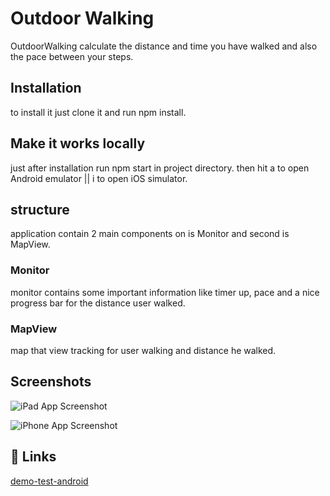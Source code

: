 
# Outdoor Walking

OutdoorWalking calculate the distance and time you have walked and also the pace between your steps.

## Installation
to install it just clone it and run npm install.

## Make it works locally
just after installation run npm start in project directory.
then hit a to open Android emulator || i to open iOS simulator.

## structure
application contain 2 main components on is Monitor and second is MapView.

### Monitor 
monitor contains some important information like timer up, pace and a nice progress bar for the distance user walked.

### MapView
map that view tracking for user walking and distance he walked.
## Screenshots

![iPad App Screenshot](https://lh3.googleusercontent.com/fife/AAWUweW2M0_Au61VNBDg0l-VR-AP7u1EW3pbMQAKueQ0lVkHCz-viNPY4mRIIV_BMM7kwvYTb4fX25BTD_Qp9l2x07a2twYLxG7PLS4EEAn0Pp4hpmPcH0Ck2_v-HDHUPlfEf89vEFG2CA-4-OhyFEcJGNN92OMfETld0Wyh4YYB9_x1URnN4QLHyEtaq4QlcEfIR4pOv9fezP5t3dvOMfgrCKyF2ZXtpCJIB18PxQf2qOqkDk-lkzSENATPCvZyv8N3tuR6UCjHvgJcjtk5AhqcEV6g2lyONEQYQ4HZzPlPY4N1eb8Fj_a1LBrqCZnrzzcZiIU7klEw7yhhqYkG6bTue5-84y-hN3Dpru4apbh6_DMGTyTLmUSwxXLhSx7l2n-HbyfeHWbd9bO5vdCdkgGsGozbMCRsDPsgWOm0m1YN29tLZaMkSi26TJ6gnz5BEspR0UUq_BMuPuf49rp-QTp6ldPpn38G-qFiosiLKZ6uILUV8s43rSU-SkA4RyCUC6JrCHT_stqzD4-3QlQHdNYYuRMIqjQr7Jm2t62MoREWACxnz7MycMlinTCsI2P-6MiXN0kQ-GXYeJaYGUCkjCPaj0WnKcl2wrS0YhzVjrUzYELM1MEHvstXIn7afiPMGiaMRs5nJSfYgWYrBzcMGsB0fY79YfJu7RDD4XZ1SVyB82ZHl6SKbAb3veiksGvchcpVb9kQ62WYvp32xTML6ZOUJlsazFYxFRxNOQ=w3600-h1898-ft)

![iPhone App Screenshot](https://lh3.googleusercontent.com/fife/AAWUweWZCpBV_p6c8_vIOoADRil-dPg0kTwrdT4_X0vx1I8udLakscfXJuhMBtgKnDWW6QheJRpJ8vEqXW_qvYmPZ0iZY6e9iZ7PXCiz3XI7cSplO01LgA25MNSTjZgfdaiEPtkBMn_YkrSOck2YUf4BkGqo95cn9YPG_otNsXNhAOfkQnFFXhnGrTulVwDBAlizeHgOxwfGE1jDDB6FQciN70jY4jsURQ-96UftqscDwETLUYwZnY_gbQU3lOyS1BkdU8t-cD4IFHIZR6xk8945C9AqPXW__CWBMpn1u16RctQk9Nr-yC3ljV2yhmpIxOwDEwMcCou_yhBFU_pZ1K8zbuSBKuaPsQcBdp9tXk1GXgwOvXLO5P6936_jows4STsoCt6BBlN3FLC_aEn422cP9e-fbhIsgmJ2gQI_n2Jvr2Wwg9LV5-vSM8yiznmjSGoJYOUAmVSGM-LT5MDlxwAeDnekvygxhQCcJQoiJ3Uk_TjSoitvmngXzWfTLwvtPqXacelo6ghbuYeUYJKVYIJsVtWYMSXbUgCZkDGb2pPPwcUutWNMcSw-TjdikCku6PVlRfRzq9tbIbfNlwE3eATyNLpvevZWh_uZjl93nabMvXlrMPkPCF-JtByyzx1l7g_cqU6J_QrEeZhBIQspOE-6YeI-ypcgCs0SS15fFhONFZ3VFpOqiDr4DklA3Gut53hU_UxQVVlHH-9AymmO9pGw4doFTbCV88ZGzw=w2290-h1898-ft)


## 🔗 Links
[demo-test-android](https://drive.google.com/file/d/1qdIQtUqSVulWcRGqrCcg77-d7v4Emlk1/view?usp=sharing)
